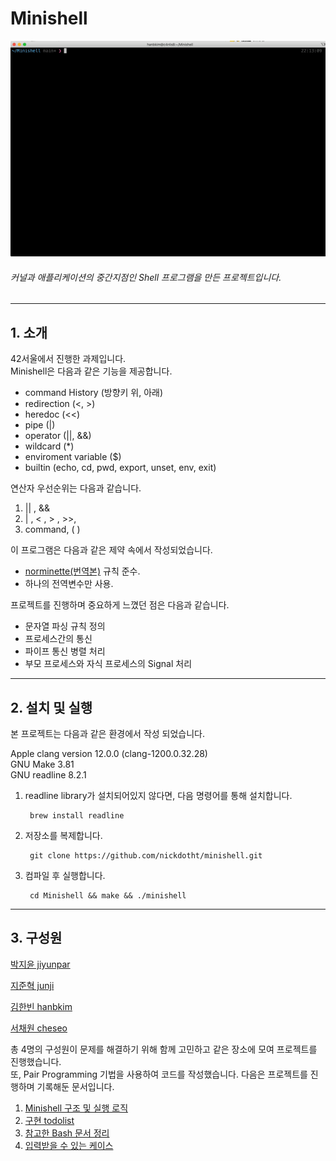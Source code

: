 # Minishell
![run](run.gif)  

###### 커널과 애플리케이션의 중간지점인 Shell 프로그램을 만든 프로젝트입니다.
---


## 1. 소개
42서울에서 진행한 과제입니다.  
Minishell은 다음과 같은 기능을 제공합니다. 

- command History (방향키 위, 아래)
- redirection (<, >)
- heredoc (<<)
- pipe (|)
- operator (||, &&)
- wildcard (*)
- enviroment variable ($)
- builtin (echo, cd, pwd, export, unset, env, exit)

연산자 우선순위는 다음과 같습니다.
1. || , &&
2. | , < , > , >>,
3. command, ( )

이 프로그램은 다음과 같은 제약 속에서 작성되었습니다.
- [norminette](https://github.com/42School/norminette/blob/master/pdf/en.norm.pdf)[(번역본)](https://github.com/42School/norminette/blob/master/pdf/ko.norm.pdf) 규칙 준수.
- 하나의 전역변수만 사용.


프로젝트를 진행하며 중요하게 느꼈던 점은 다음과 같습니다.
- 문자열 파싱 규칙 정의
- 프로세스간의 통신
- 파이프 통신 병렬 처리
- 부모 프로세스와 자식 프로세스의 Signal 처리


---

## 2. 설치 및 실행

본 프로젝트는 다음과 같은 환경에서 작성 되었습니다.

Apple clang version 12.0.0 (clang-1200.0.32.28)  
GNU Make 3.81  
GNU readline 8.2.1


1. readline library가 설치되어있지 않다면, 다음 명령어를 통해 설치합니다.

		brew install readline
2. 저장소를 복제합니다.

		git clone https://github.com/nickdotht/minishell.git
3. 컴파일 후 실행합니다.

		cd Minishell && make && ./minishell


--- 
## 3. 구성원

[박지윤 jiyunpar](https://github.com/flowjiyun)

[지준혁 junji](https://github.com/ji-junhyuk)

[김한빈 hanbkim](https://github.com/kimchijinju)

[서채원 cheseo](https://github.com/veggie-garden)

총 4명의 구성원이 문제를 해결하기 위해 함께 고민하고 같은 장소에 모여 프로젝트를 진행했습니다.  
또, Pair Programming 기법을 사용하여 코드를 작성했습니다.
다음은 프로젝트를 진행하며 기록해둔 문서입니다.
1. [Minishell 구조 및 실행 로직](execution_structure_logic.md)
2. [구현 todolist](todolist.md)
3. [참고한 Bash 문서 정리](bash_man_summary.md)
4. [입력받을 수 있는 케이스](case.md)
